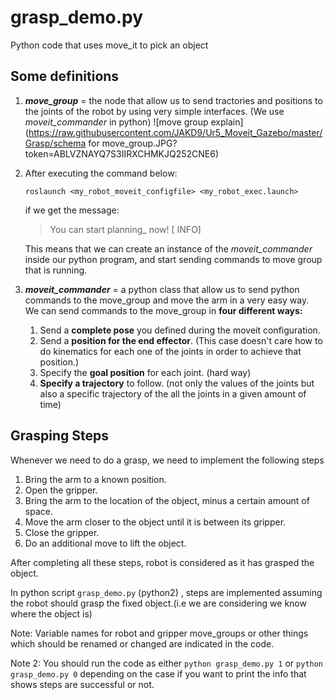 
# grasp_demo.py
Python code that uses move_it to pick an object

## Some definitions

 1. ***move_group*** = the node that allow us to send tractories and positions  to the joints of the robot by using very simple
   interfaces. (We use *moveit_commander* in python) ![move group explain](https://raw.githubusercontent.com/JAKD9/Ur5_Moveit_Gazebo/master/Grasp/schema for move_group.JPG?token=ABLVZNAYQ7S3IIRXCHMKJQ252CNE6)


 2. After executing the command below:
   
       `roslaunch <my_robot_moveit_configfile> <my_robot_exec.launch>`
   
     if we get the message:
    > You can start planning_ now! [ INFO]
   
    This means that we can create an instance of the *moveit_commander* 
   inside our python program, and start sending commands to move group
   that is running.
 3. ***moveit_commander*** = a python class that allow us to send python commands to the move_group and move the arm in a very easy way.  
We can send commands to the move_group in **four different ways:** 
    1) Send a **complete pose** you defined during the moveit configuration.
    2) Send a **position for the end effector**. (This case doesn't care how to do kinematics for each one of the joints in order to achieve that position.)
    3) Specify the **goal position** for each joint. (hard way) 
    4) **Specify a trajectory** to follow. (not only the values of the joints but also a specific trajectory of the all the joints in a given amount of time)
    
## Grasping Steps
Whenever we need to do a grasp, we need to implement the following steps
 
 1. Bring the arm to a known position.
 2. Open the gripper.
 3. Bring the arm to the location of the object, minus a certain amount of space.
 4. Move the arm closer to the object until it is between its gripper.
 5. Close the gripper.
 6. Do an additional move to lift the object.

After completing all these steps, robot is considered as it has grasped the object.

In python script `grasp_demo.py` (python2) , steps are implemented assuming the robot should grasp the fixed object.(i.e we are considering we know where the object is)

Note: Variable names for robot and gripper move_groups or other things which should be renamed or changed are indicated in the code.

Note 2: You should run the code as either `python grasp_demo.py 1` or `python grasp_demo.py 0` depending on the case if you want to print the info that shows steps are successful or not.





